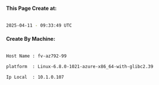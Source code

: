 
   
#### This Page Create at:

```bash

2025-04-11 - 09:33:49 UTC

```

#### Create By Machine:

```bash

Host Name : fv-az792-99

platform  : Linux-6.8.0-1021-azure-x86_64-with-glibc2.39

Ip Local  : 10.1.0.107

```

